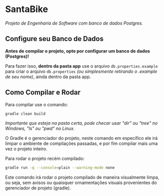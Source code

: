 # SantaBike
*Projeto de Engenharia de Software com banco de dados Postgres.*

## Configure seu Banco de Dados

**Antes de compilar o projeto, opte por configurar um banco de dados (Postgres)!**

Para fazer isso, **dentro da pasta app** use o arquivo `db.properties.example` para criar o arquivo `db.properties` *(ou simplesmente retirando o .example de seu nome)*, ainda dentro da pasta app.

## Como Compilar e Rodar

Para compilar use o comando:

```sh
gradle clean build
```
*Importante que esteja na pasta certa, pode checar usar "dir" ou "tree" no Windows, "ls" ou "pwd" no Linux.*

O Gradle é o gerenciador do projeto, neste comando em específico ele irá limpar o ambiente de compilações passadas, e por fim compilar mais uma vez o projeto inteiro.

Para rodar o projeto recém compilado:

```sh
gradle run -q --console=plain --warning-mode none
```

Este comando irá rodar o projeto compilado de maneira visualmente limpa, ou seja, sem avisos ou quaisquer ornamentações visuais provenientes do gerenciador de projeto (gradle).

